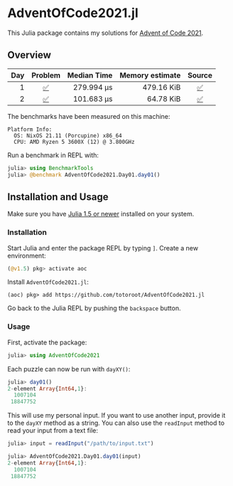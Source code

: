 <!-- [![CI](https://github.com/totoroot/AdventOfCode2021.jl/workflows/CI/badge.svg)](https://github.com/totoroot/AdventOfCode2021.jl/actions?query=workflow%3ACI+branch%3Amaster) -->
<!-- [![Code coverage](https://codecov.io/gh/totoroot/AdventOfCode2021.jl/branch/master/graphs/badge.svg?branch=master)](https://codecov.io/github/totoroot/AdventOfCode2021.jl?branch=master) -->

# AdventOfCode2021.jl

This Julia package contains my solutions for [Advent of Code 2021](https://adventofcode.com/2021/).

## Overview

| Day | Problem | Median Time | Memory estimate | Source |
|----:|:-------:|-----:|-----------------:|:------:|
| 1 | [:white_check_mark:](https://adventofcode.com/2021/day/1) | 279.994 μs | 479.16 KiB | [:white_check_mark:](https://github.com/totoroot/AdventOfCode2021.jl/blob/master/src/day01.jl) |
| 2 | [:white_check_mark:](https://adventofcode.com/2021/day/2) | 101.683 μs | 64.78 KiB | [:white_check_mark:](https://github.com/totoroot/AdventOfCode2021.jl/blob/master/src/day02.jl) |


The benchmarks have been measured on this machine:
```
Platform Info:
  OS: NixOS 21.11 (Porcupine) x86_64
  CPU: AMD Ryzen 5 3600X (12) @ 3.800GHz
```

Run a benchmark in REPL with:

```julia
julia> using BenchmarkTools
julia> @benchmark AdventOfCode2021.Day01.day01()
```

## Installation and Usage

Make sure you have [Julia 1.5 or newer](https://julialang.org/downloads/)
installed on your system.


### Installation

Start Julia and enter the package REPL by typing `]`. Create a new
environment:
```julia
(@v1.5) pkg> activate aoc
```

Install `AdventOfCode2021.jl`:
```
(aoc) pkg> add https://github.com/totoroot/AdventOfCode2021.jl
```

Go back to the Julia REPL by pushing the `backspace` button.


### Usage

First, activate the package:
```julia
julia> using AdventOfCode2021
```

Each puzzle can now be run with `dayXY()`:
```julia
julia> day01()
2-element Array{Int64,1}:
  1007104
 18847752
```

This will use my personal input. If you want to use another input, provide it
to the `dayXY` method as a string. You can also use the `readInput` method
to read your input from a text file:
```julia
julia> input = readInput("/path/to/input.txt")

julia> AdventOfCode2021.Day01.day01(input)
2-element Array{Int64,1}:
  1007104
 18847752
```
